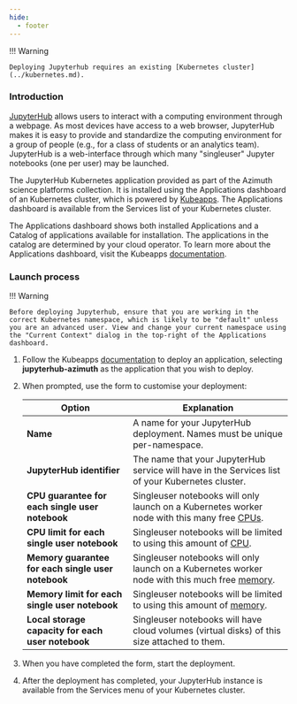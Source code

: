```yaml
---
hide:
  - footer
---
```

!!! Warning

    Deploying Jupyterhub requires an existing [Kubernetes cluster](../kubernetes.md).

### Introduction
[JupyterHub](https://zero-to-jupyterhub.readthedocs.io/en/latest/) allows users to interact with a computing environment through a webpage. As most devices have access to a web browser, JupyterHub makes it is easy to provide and standardize the computing environment for a group of people (e.g., for a class of students or an analytics team). JupyterHub is a web-interface through which many "singleuser" Jupyter notebooks (one per user) may be launched.

The JupyterHub Kubernetes application provided as part of the Azimuth science platforms collection. It is installed using the Applications dashboard of an Kubernetes cluster, which is powered by [Kubeapps](https://kubeapps.dev/). The Applications dashboard is available from the Services list of your Kubernetes cluster.

The Applications dashboard shows both installed Applications and a Catalog of applications available for installation. The applications in the catalog are determined by your cloud operator. To learn more about the Applications dashboard, visit the Kubeapps [documentation](https://kubeapps.dev/docs/latest/howto/dashboard/).


### Launch process
!!! Warning

    Before deploying Jupyterhub, ensure that you are working in the correct Kubernetes namespace, which is likely to be "default" unless you are an advanced user. View and change your current namespace using the "Current Context" dialog in the top-right of the Applications dashboard.

1. Follow the Kubeapps [documentation](https://kubeapps.dev/docs/latest/howto/dashboard/) to deploy an application, selecting **jupyterhub-azimuth** as the application that you wish to deploy.

1. When prompted, use the form to customise your deployment:

    | Option | Explanation |
    |--------|-------------|
    | **Name** | A name for your JupyterHub deployment. Names must be unique per-namespace. |
    | **JupyterHub identifier** | The name that your JupyterHub service will have in the Services list of your Kubernetes cluster. |
    | **CPU guarantee for each single user notebook** | Singleuser notebooks will only launch on a Kubernetes worker node with this many free [CPUs](https://kubernetes.io/docs/concepts/configuration/manage-resources-containers/#meaning-of-cpu). |
    | **CPU limit for each single user notebook** | Singleuser notebooks will be limited to using this amount of [CPU](https://kubernetes.io/docs/concepts/configuration/manage-resources-containers/#meaning-of-cpu). |
    | **Memory guarantee for each single user notebook** | Singleuser notebooks will only launch on a Kubernetes worker node with this much free [memory](https://kubernetes.io/docs/concepts/configuration/manage-resources-containers/#meaning-of-memory). |
    | **Memory limit for each single user notebook** | Singleuser notebooks will be limited to using this amount of [memory](https://kubernetes.io/docs/concepts/configuration/manage-resources-containers/#meaning-of-memory). |
    | **Local storage capacity for each user notebook** | Singleuser notebooks will have cloud volumes (virtual disks) of this size attached to them. |
    
1. When you have completed the form, start the deployment.

1. After the deployment has completed, your JupyterHub instance is available from the Services menu of your Kubernetes cluster.

